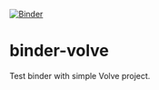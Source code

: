 [![Binder](https://mybinder.org/badge_logo.svg)](https://mybinder.org/v2/gh/f0nzie/binder-volve/main?urlpath=rstudio)

# binder-volve
Test binder with simple Volve project.






